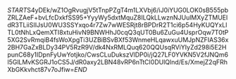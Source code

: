 $START$S4yDEk/wZ1OgRvugjV5tTnpPZgT4m1LXVbj6/iJ0iYUG0LOK0sB555pbZRLZAeF+bvLfcDxkfSS95+YyyWy5dxtMquZ8ILQkLLwznNJUulMXyZTMUEldR3TLiiSIIJsU0WU3SSYxqo4r7Zw7wWESRjt8rBPDrR2T1ci6p54HyKUQYxLlTL0tNhLxQemXTI8xtuHivN9BNWHhJ0cqQ3qUT0Bu6ZuGu4UsprOqw7T0tP5XG2SvRmqiB4fsWoXpgTi3UZBiBSvBXf53WnmeHLqawxuUMJpNZFIAS36x2BH7GaZxBLDy34PV5RzR9V/dk4NxRMLQuq620QQUsqRViYIyZd298i5E2HpunC68y1IDpnFyUwYotjko/CwsCLuDukszVlDP0i/jQ27LF0YVKN5V2fJNQm6l5GlLMvKSGRJ1oCS5J/dR0axy2LBN48vRP6nTtCI0DUlQlnd/Es/XmejZ2qFRhXbGKkvhct87v7oJfiw=$END$